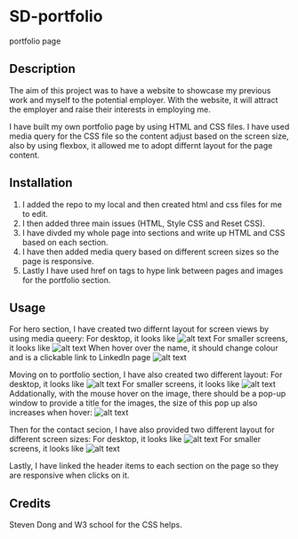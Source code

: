 # SD-portfolio
portfolio page 


## Description

The aim of this project was to have a website to showcase my previous work and myself to the potential employer. With the website, it will attract the employer and raise their interests in employing me. 


I have built my own portfolio page by using HTML and CSS files. I have used media query for the CSS file so the content adjust based on the screen size, also by using flexbox, it allowed me to adopt differnt layout for the page content. 


## Installation

1. I added the repo to my local and then created html and css files for me to edit. 
2. I then added three main issues (HTML, Style CSS and Reset CSS).
3. I have divded my whole page into sections and write up HTML and CSS based on each section. 
4. I have then added media query based on different screen sizes so the page is responsive. 
5. Lastly I have used href on tags to hype link between pages and images for the portfolio section. 

## Usage

For hero section, I have created two differnt layout for screen views by using media queery: 
For desktop, it looks like 
![alt text](./Assets/images/untitled%20folder/About%20big.png)
For smaller screens, it looks like 
![alt text](./Assets/images/untitled%20folder/About%20Small.png)
When hover over the name, it should change colour and is a clickable link to LinkedIn page 
![alt text](./Assets/images/untitled%20folder/Screenshot%202023-02-26%20at%201.35.49%20pm.png)

Moving on to portfolio section, I have also created two different layout:
For desktop, it looks like 
![alt text](./Assets/images/untitled%20folder/Port%20big.png)
For smaller screens, it looks like 
![alt text](./Assets/images/untitled%20folder/Port%20small.png)
Addationally, with the mouse hover on the image, there should be a pop-up window to provide a title for the images, the size of this pop up also increases when hover:
![alt text](./Assets/images/untitled%20folder/Port%20zoom.png)

Then for the contact secion, I have also provided two different layout for different screen sizes: 
For desktop, it looks like 
![alt text](./Assets/images/untitled%20folder/Contact%20big.png)
For smaller screens, it looks like 
![alt text](./Assets/images/untitled%20folder/Contact%20small.png)

Lastly, I have linked the header items to each section on the page so they are responsive when clicks on it. 

## Credits

Steven Dong 
and W3 school for the CSS helps. 





